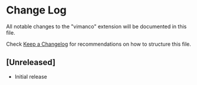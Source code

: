 # Change Log

All notable changes to the "vimanco" extension will be documented in this file.

Check [Keep a Changelog](http://keepachangelog.com/) for recommendations on how to structure this file.

## [Unreleased]

- Initial release
